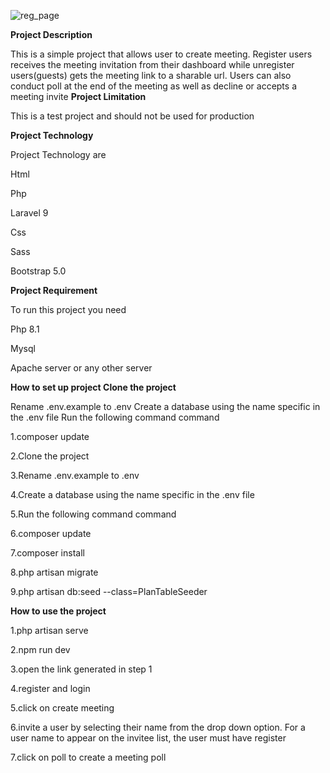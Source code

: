 ![reg_page](https://user-images.githubusercontent.com/50324524/217557943-0b1744b3-f114-49a9-bd56-845cff18c574.PNG)


**Project Description**

This is a simple project that allows user to create meeting. Register users receives the meeting invitation from their dashboard while unregister users(guests) gets the meeting link to a sharable url. Users can also conduct poll at the end of the meeting as well as decline or accepts a meeting invite
**Project Limitation**

This is a test project and should not be used for production

**Project Technology**

Project Technology are

Html

Php

Laravel 9

Css

Sass

Bootstrap 5.0

**Project Requirement**

To run this project you need

Php 8.1

Mysql

Apache server or any other server

**How to set up project Clone the project**

Rename .env.example to .env Create a database using the name specific in the .env file Run the following command command

1.composer update

2.Clone the project

3.Rename .env.example to .env

4.Create a database using the name specific in the .env file

5.Run the following command command

6.composer update

7.composer install

8.php artisan migrate

9.php artisan db:seed --class=PlanTableSeeder

**How to use the project**

1.php artisan serve

2.npm run dev

3.open the link generated in step 1

4.register and login

5.click on create meeting

6.invite a user by selecting their name from the drop down option. For a user name to appear on the invitee list, the user must have register

7.click on poll to create a meeting poll
